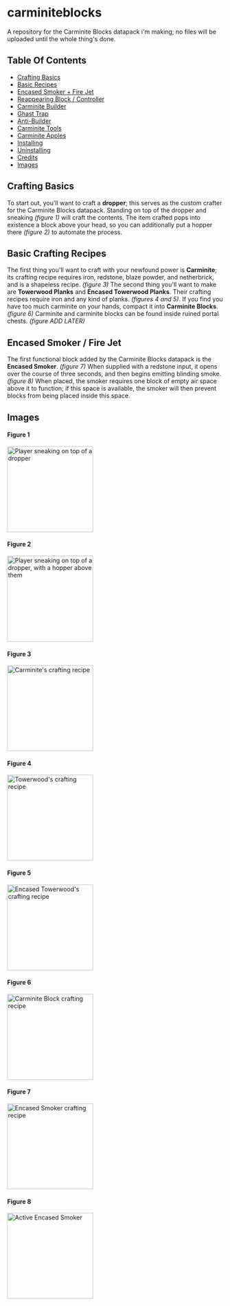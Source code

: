# carminiteblocks
A repository for the Carminite Blocks datapack i'm making; no files will be uploaded until the whole thing's done.

## Table Of Contents

* [Crafting Basics](https://github.com/wompking/carminiteblocks/blob/master/README.md#crafting-basics)
* [Basic Recipes](https://github.com/wompking/carminiteblocks/blob/master/README.md#basic-crafting-recipes)
* [Encased Smoker + Fire Jet]()
* [Reappearing Block / Controller]()
* [Carminite Builder]()
* [Ghast Trap]()
* [Anti-Builder]()
* [Carminite Tools]()
* [Carminite Apples]()
* [Installing]()
* [Uninstalling]()
* [Credits]()
* [Images](https://github.com/wompking/carminiteblocks/blob/master/README.md#images)

## Crafting Basics

To start out, you'll want to craft a **dropper**;  this serves as the custom crafter for the Carminite Blocks datapack. Standing on top of the dropper and sneaking *(figure 1)* will craft the contents. The item crafted pops into existence a block above your head, so you can additionally put a hopper there *(figure 2)* to automate the process.

## Basic Crafting Recipes

The first thing you'll want to craft with your newfound power is **Carminite**; its crafting recipe requires iron, redstone, blaze powder, and netherbrick, and is a shapeless recipe. *(figure 3)* The second thing you'll want to make are **Towerwood Planks** and **Encased Towerwood Planks**. Their crafting recipes require iron and any kind of planks. *(figures 4 and 5)*. If you find you have too much carminite on your hands, compact it into **Carminite Blocks**. *(figure 6)* Carminite and carminite blocks can be found inside ruined portal chests. *(figure ADD LATER)*

## Encased Smoker / Fire Jet

The first functional block added by the Carminite Blocks datapack is the **Encased Smoker**. *(figure 7)* When supplied with a redstone input, it opens over the course of three seconds, and then begins emitting blinding smoke. *(figure 8)* When placed, the smoker requires one block of empty air space above it to function; if this space is available, the smoker will then prevent blocks from being placed inside this space.

## Images

#### Figure 1
<img src="https://media.discordapp.net/attachments/761101923088334861/761104099626188810/2020-10-01_14.40.34_copy.png" width="200" title="Player sneaking on top of a dropper">

#### Figure 2
<img src="https://media.discordapp.net/attachments/761101923088334861/761104098514436136/2020-10-01_14.45.40_copy.png" width="200" title="Player sneaking on top of a dropper, with a hopper above them">

#### Figure 3
<img src="https://media.discordapp.net/attachments/761101923088334861/761105792237436938/Screenshot_2020-10-01_at_14.56.01.png" width="200" title="Carminite's crafting recipe">

#### Figure 4
<img src="https://media.discordapp.net/attachments/761101923088334861/761112205088653318/Screenshot_2020-10-01_at_15.23.10.png" width="200" title="Towerwood's crafting recipe">

#### Figure 5
<img src="https://media.discordapp.net/attachments/761101923088334861/761107487960072202/Screenshot_2020-10-01_at_15.04.09.png" width="200" title="Encased Towerwood's crafting recipe">

#### Figure 6
<img src="https://media.discordapp.net/attachments/761101923088334861/761116224469467146/Screenshot_2020-10-01_at_15.37.27.png" width="200" title="Carminite Block crafting recipe">

#### Figure 7
<img src="https://media.discordapp.net/attachments/761101923088334861/761121374768201769/Screenshot_2020-10-01_at_15.59.21.png" width="200" title="Encased Smoker crafting recipe"> 

#### Figure 8
<img src="https://media.discordapp.net/attachments/761101923088334861/761123288276533248/2020-10-01_16.01.22_copy.png" width="200" title="Active Encased Smoker"> 

